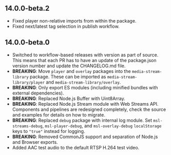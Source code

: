 ## 14.0.0-beta.2

- Fixed player non-relative imports from within the package.
- Fixed next/latest tag selection in publish workflow.

## 14.0.0-beta.0

- Switched to workflow-based releases with version as part of source.
  This means that each PR has to have an update of the package.json version
  number and update the CHANGELOG.md file.
- **BREAKING**: Move `player` and `overlay` packages into the `media-stream-library` package.
  These can be imported as `media-stream-library/player` and `media-stream-library/overlay`.
- **BREAKING**: Only export ES modules (including minified bundles with external dependencies).
- **BREAKING**: Replaced Node.js Buffer with Uint8Array.
- **BREAKING**: Replaced Node.js Stream module with Web Streams API.
  Components and pipelines are redesigned completely, check the source
  and examples for details on how to migrate.
- **BREAKING**: Replaced `debug` package with internal log module.
  Set `msl-streams-debug`, `msl-player-debug`, and `msl-overlay-debug`
  `localStorage` keys to `"true"` instead for logging.
- **BREAKING**: Removed CommonJS support and separation of Node.js
  and Browser exports.
- Added AAC test audio to the default RTSP H.264 test video.
 
